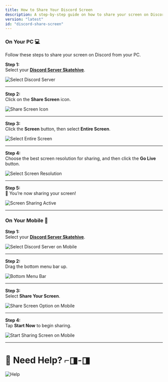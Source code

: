 ```yaml
---
title: How to Share Your Discord Screen
description: A step-by-step guide on how to share your screen on Discord, both on your PC and mobile. Perfect for gaming, presentations, and group calls.
version: "latest"
id: "discord-share-screen"
---
```



### **On Your PC** 💻
Follow these steps to share your screen on Discord from your PC.


**Step 1:**  
Select your <a href="https://discord.gg/R4s2ykDN" class="button-link" target="_blank">**Discord Server Skatehive**</a>.


![Select Discord Server](https://hackmd.io/_uploads/SkscTAFLA.png)

---

**Step 2:**  
Click on the **Share Screen** icon.  

![Share Screen Icon](https://hackmd.io/_uploads/rkgRRRY8R.png)

---

**Step 3:**  
Click the **Screen** button, then select **Entire Screen**.  

![Select Entire Screen](https://hackmd.io/_uploads/BJ40ek58A.png)

---

**Step 4:**  
Choose the best screen resolution for sharing, and then click the **Go Live** button.  

![Select Screen Resolution](https://hackmd.io/_uploads/Sku6fk5UR.png)

---

**Step 5:**  
🎉 You’re now sharing your screen!  

![Screen Sharing Active](https://hackmd.io/_uploads/H1XcXyc8A.png)

---

### **On Your Mobile** 📱

**Step 1:**  
Select your <a href="https://discord.gg/R4s2ykDN" class="button-link" target="_blank">**Discord Server Skatehive**</a>.

![Select Discord Server on Mobile](https://hackmd.io/_uploads/SJjhGQ9UC.jpg)

---

**Step 2:**  
Drag the bottom menu bar up.  

![Bottom Menu Bar](https://hackmd.io/_uploads/HkHtmX58C.jpg)

---

**Step 3:**  
Select **Share Your Screen**.  

![Share Screen Option on Mobile](https://hackmd.io/_uploads/H1kWHQqLA.jpg)

---

**Step 4:**  
Tap **Start Now** to begin sharing.  

![Start Sharing Screen on Mobile](https://hackmd.io/_uploads/ryWj8QqU0.jpg)

---

# 🎉 Need Help? ⌐◨-◨  

![Help](https://hackmd.io/_uploads/r1uA0QcI0.gif)
